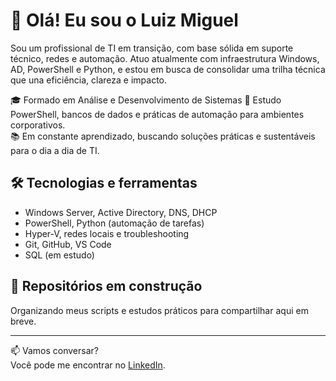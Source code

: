 # 👋 Olá! Eu sou o Luiz Miguel

Sou um profissional de TI em transição, com base sólida em suporte técnico, redes e automação. Atuo atualmente com infraestrutura Windows, AD, PowerShell e Python, e estou em busca de consolidar uma trilha técnica que una eficiência, clareza e impacto.

🎓 Formado em Análise e Desenvolvimento de Sistemas
🔧 Estudo PowerShell, bancos de dados e práticas de automação para ambientes corporativos.  
📚 Em constante aprendizado, buscando soluções práticas e sustentáveis para o dia a dia de TI.

## 🛠️ Tecnologias e ferramentas
- Windows Server, Active Directory, DNS, DHCP
- PowerShell, Python (automação de tarefas)
- Hyper-V, redes locais e troubleshooting
- Git, GitHub, VS Code
- SQL (em estudo)

## 🚧 Repositórios em construção
Organizando meus scripts e estudos práticos para compartilhar aqui em breve.

---

📫 Vamos conversar?  
Você pode me encontrar no [LinkedIn](https://www.linkedin.com/in/luizmiguelgaio/).


